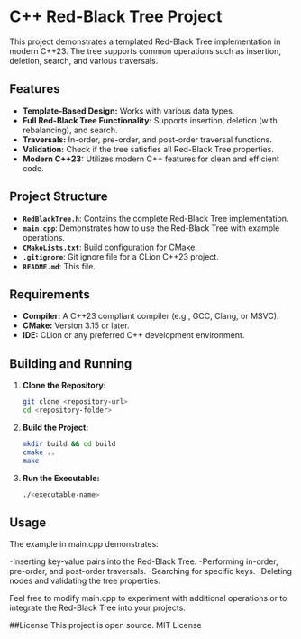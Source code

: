 # C++ Red-Black Tree Project

This project demonstrates a templated Red-Black Tree implementation in modern C++23. The tree supports common operations such as insertion, deletion, search, and various traversals.
## Features

- **Template-Based Design:** Works with various data types.
- **Full Red-Black Tree Functionality:** Supports insertion, deletion (with rebalancing), and search.
- **Traversals:** In-order, pre-order, and post-order traversal functions.
- **Validation:** Check if the tree satisfies all Red-Black Tree properties.
- **Modern C++23:** Utilizes modern C++ features for clean and efficient code.

## Project Structure

- **`RedBlackTree.h`**: Contains the complete Red-Black Tree implementation.
- **`main.cpp`**: Demonstrates how to use the Red-Black Tree with example operations.
- **`CMakeLists.txt`**: Build configuration for CMake.
- **`.gitignore`**: Git ignore file for a CLion C++23 project.
- **`README.md`**: This file.

## Requirements

- **Compiler:** A C++23 compliant compiler (e.g., GCC, Clang, or MSVC).
- **CMake:** Version 3.15 or later.
- **IDE:** CLion or any preferred C++ development environment.

## Building and Running

1. **Clone the Repository:**
   ```bash
   git clone <repository-url>
   cd <repository-folder>
   ```
2. **Build the Project:**
   ```bash
   mkdir build && cd build
   cmake ..
   make
   ```
3. **Run the Executable:**
   ```bash
   ./<executable-name>
   ```

## Usage
The example in main.cpp demonstrates:

-Inserting key-value pairs into the Red-Black Tree.
-Performing in-order, pre-order, and post-order traversals.
-Searching for specific keys.
-Deleting nodes and validating the tree properties.

Feel free to modify main.cpp to experiment with additional operations or to integrate the Red-Black Tree into your projects.

##License
This project is open source. MIT License
